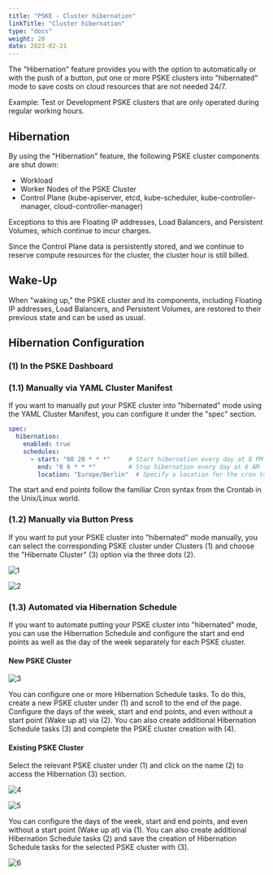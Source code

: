 ```yaml
---
title: "PSKE - Cluster hibernation"
linkTitle: "Cluster hibernation"
type: "docs"
weight: 20
date: 2023-02-21
---
```


The "Hibernation" feature provides you with the option to automatically or with the push of a button, put one or more PSKE clusters into "hibernated" mode to save costs on cloud resources that are not needed 24/7.

Example: Test or Development PSKE clusters that are only operated during regular working hours.

## Hibernation

By using the "Hibernation" feature, the following PSKE cluster components are shut down:

- Workload
- Worker Nodes of the PSKE Cluster
- Control Plane (kube-apiserver, etcd, kube-scheduler, kube-controller-manager, cloud-controller-manager)

Exceptions to this are Floating IP addresses, Load Balancers, and Persistent Volumes, which continue to incur charges.

Since the Control Plane data is persistently stored, and we continue to reserve compute resources for the cluster, the cluster hour is still billed.

## Wake-Up

When "waking up," the PSKE cluster and its components, including Floating IP addresses, Load Balancers, and Persistent Volumes, are restored to their previous state and can be used as usual.

## Hibernation Configuration

### (1) In the PSKE Dashboard

### (1.1) Manually via YAML Cluster Manifest

If you want to manually put your PSKE cluster into "hibernated" mode using the YAML Cluster Manifest, you can configure it under the "spec" section.

```yaml
spec:
  hibernation:
    enabled: true
    schedules:
      - start: "00 20 * * *"     # Start hibernation every day at 8 PM
        end: "0 6 * * *"         # Stop hibernation every day at 6 AM
        location: "Europe/Berlin"  # Specify a location for the cron to run in
```

The start and end points follow the familiar Cron syntax from the Crontab in the Unix/Linux world.

### (1.2) Manually via Button Press

If you want to put your PSKE cluster into "hibernated" mode manually, you can select the corresponding PSKE cluster under Clusters (1) and choose the "Hibernate Cluster" (3) option via the three dots (2).

![1](/images/content/02-pske/10-clusterinteraction/cluster-hibernation/1.png)

![2](/images/content/02-pske/10-clusterinteraction/cluster-hibernation/2.png)

### (1.3) Automated via Hibernation Schedule

If you want to automate putting your PSKE cluster into "hibernated" mode, you can use the Hibernation Schedule and configure the start and end points as well as the day of the week separately for each PSKE cluster.

#### New PSKE Cluster

![3](/images/content/02-pske/10-clusterinteraction/cluster-hibernation/3.png)

You can configure one or more Hibernation Schedule tasks. To do this, create a new PSKE cluster under (1) and scroll to the end of the page. Configure the days of the week, start and end points, and even without a start point (Wake up at) via (2). You can also create additional Hibernation Schedule tasks (3) and complete the PSKE cluster creation with (4).

#### Existing PSKE Cluster

Select the relevant PSKE cluster under (1) and click on the name (2) to access the Hibernation (3) section.

![4](/images/content/02-pske/10-clusterinteraction/cluster-hibernation/4.png)

![5](/images/content/02-pske/10-clusterinteraction/cluster-hibernation/5.png)

You can configure the days of the week, start and end points, and even without a start point (Wake up at) via (1). You can also create additional Hibernation Schedule tasks (2) and save the creation of Hibernation Schedule tasks for the selected PSKE cluster with (3).

![6](/images/content/02-pske/10-clusterinteraction/cluster-hibernation/6.png)